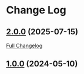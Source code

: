 # Change Log

## [2.0.0](https://github.com/webbuilders-group/silverstripe-element-link/tree/2.0.0) (2025-07-15)
[Full Changelog](https://github.com/webbuilders-group/silverstripe-display-logic-extras/compare/1.0.0...2.0.0)

## [1.0.0](https://github.com/webbuilders-group/silverstripe-element-link/tree/1.0.0) (2024-05-10)
